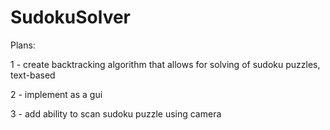 # SudokuSolver

Plans:

1 - create backtracking algorithm that allows for solving of sudoku puzzles, text-based

2 - implement as a gui

3 - add ability to scan sudoku puzzle using camera